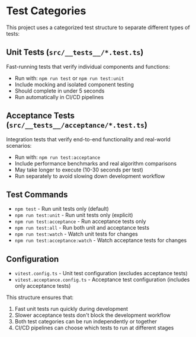 # Test Categories

This project uses a categorized test structure to separate different types of tests:

## Unit Tests (`src/__tests__/*.test.ts`)

Fast-running tests that verify individual components and functions:

- Run with: `npm run test` or `npm run test:unit`
- Include mocking and isolated component testing
- Should complete in under 5 seconds
- Run automatically in CI/CD pipelines

## Acceptance Tests (`src/__tests__/acceptance/*.test.ts`)

Integration tests that verify end-to-end functionality and real-world scenarios:

- Run with: `npm run test:acceptance`
- Include performance benchmarks and real algorithm comparisons
- May take longer to execute (10-30 seconds per test)
- Run separately to avoid slowing down development workflow

## Test Commands

- `npm test` - Run unit tests only (default)
- `npm run test:unit` - Run unit tests only (explicit)
- `npm run test:acceptance` - Run acceptance tests only
- `npm run test:all` - Run both unit and acceptance tests
- `npm run test:watch` - Watch unit tests for changes
- `npm run test:acceptance:watch` - Watch acceptance tests for changes

## Configuration

- `vitest.config.ts` - Unit test configuration (excludes acceptance tests)
- `vitest.acceptance.config.ts` - Acceptance test configuration (includes only acceptance tests)

This structure ensures that:

1. Fast unit tests run quickly during development
2. Slower acceptance tests don't block the development workflow
3. Both test categories can be run independently or together
4. CI/CD pipelines can choose which tests to run at different stages
